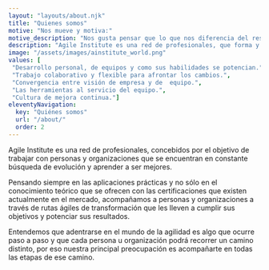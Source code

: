 ```yaml
--- 
layout: "layouts/about.njk" 
title: "Quienes somos"
motive: "Nos mueve y motiva:"
motive_description: "Nos gusta pensar que lo que nos diferencia del resto es que somos pragmáticos y que nos preocupamos de verdad en ayudar a que nuestros clientes logren sus objet."
description: "Agile Institute es una red de profesionales, que forma y acompaña a personas y empresas en procesos de aprendizaje y transformación digital." 
image: "/assets/images/ainstitute_world.png"
values: [
 "Desarrollo personal, de equipos y como sus habilidades se potencian.",
 "Trabajo colaborativo y flexible para afrontar los cambios.",
 "Convergencia entre visión de empresa y de  equipo.",
 "Las herramientas al servicio del equipo.",
 "Cultura de mejora continua."]
eleventyNavigation:
  key: "Quiénes somos"
  url: "/about/"
  order: 2
---
```


Agile Institute es una red de profesionales, concebidos por el objetivo de trabajar con personas y organizaciones que se encuentran en constante búsqueda de evolución y aprender a ser mejores.

Pensando siempre en las aplicaciones prácticas y no sólo en el conocimiento teórico que se ofrecen con las certificaciones que existen actualmente en el mercado, acompañamos a personas y organizaciones a través de rutas ágiles de transformación que les lleven a cumplir sus objetivos y potenciar sus resultados. 

Entendemos que adentrarse en el mundo de la agilidad es algo que ocurre paso a paso y que cada persona u organización podrá recorrer un camino distinto, por eso nuestra principal preocupación es acompañarte en todas las etapas de ese camino.
